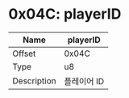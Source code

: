 # 0x04C: playerID

| Name | playerID |
| ----| ------------ |
| Offset | 0x04C |
| Type | u8 |
| Description | 플레이어 ID |<br>

